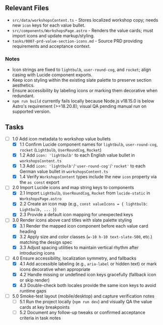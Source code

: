 ## Relevant Files

- `src/data/workshopsContent.ts` - Stores localized workshop copy; needs new `icon` keys for each value bullet.
- `src/components/WorkshopsPage.astro` - Renders the value cards; must import icons and update markup/styling.
- `tasks/0007-prd-value-section-icons.md` - Source PRD providing requirements and acceptance context.

### Notes

- Icon strings are fixed to `lightbulb`, `user-round-cog`, and `rocket`; align casing with Lucide component exports.
- Keep icon styling within the existing slate palette to preserve section aesthetics.
- Ensure accessibility by labeling icons or marking them decorative when redundant.
- `npm run build` currently fails locally because Node.js v18.15.0 is below Astro's requirement (>=18.20.8); visual QA pending manual run on supported version.

## Tasks

- [ ] 1.0 Add icon metadata to workshop value bullets
  - [x] 1.1 Confirm Lucide component names for `lightbulb`, `user-round-cog`, `rocket` (`Lightbulb`, `UserRoundCog`, `Rocket`)
  - [x] 1.2 Add `icon: 'lightbulb'` to each English value bullet in `workshopsContent.ts`
  - [x] 1.3 Add `icon: 'lightbulb'`/`'user-round-cog'`/`'rocket'` to each German value bullet in `workshopsContent.ts`
  - [x] 1.4 Verify `WorkshopsContent` types include the new `icon` property via the `as const` export
- [ ] 2.0 Import Lucide icons and map string keys to components
  - [x] 2.1 Import `Lightbulb`, `UserRoundCog`, `Rocket` from `lucide-static` in `WorkshopsPage.astro`
  - [x] 2.2 Create an icon map (e.g., `const valueIcons = { lightbulb: Lightbulb, ... }`)
  - [x] 2.3 Provide a default icon mapping for unexpected keys
- [ ] 3.0 Render icons above card titles with slate palette styling
  - [x] 3.1 Render the mapped icon component before each value card heading
  - [x] 3.2 Apply size and color classes (`w-10 h-10 text-slate-500`, etc.) matching the design spec
  - [x] 3.3 Adjust spacing utilities to maintain vertical rhythm after introducing icons
- [ ] 4.0 Ensure accessibility, localization symmetry, and fallbacks
  - [x] 4.1 Add accessible labeling (e.g., `aria-label` or hidden text) or mark icons decorative when appropriate
  - [x] 4.2 Handle missing or undefined icon keys gracefully (fallback icon or skip render)
  - [x] 4.3 Double-check both locales provide the same icon keys to avoid runtime gaps
- [ ] 5.0 Smoke-test layout (mobile/desktop) and capture verification notes
  - [ ] 5.1 Run the project locally (`npm run dev`) and visually QA the value cards at key breakpoints
  - [ ] 5.2 Document any follow-up tweaks or confirmed acceptance criteria in task notes
